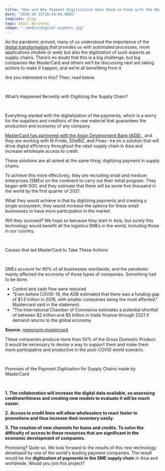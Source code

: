 ```yaml
---
title: "How and Why Payment Digitization Goes Hand-in-hand with the World's Supply Chains"
date: "2020-10-15T16:24:04.000Z"
template: blog
tags: Small Business
image: "./media/digital-payment.jpg"
---
```


As the pandemic arrived, many of us understood the importance of the <a target="_blank" href="https://cobuildlab.com/blog/what-is-digital-transformation-and-how-can-small-businesses-take-advantage-of-it-this-2020/">  digital transformation </a> that provides us with automated processes, more applications (mobile or web) but also the digitization of such aspects as supply chains.  There’s no doubt that this is a big challenge, but big companies like MasterCard and others we’ll be discussing next are taking actions to make it happen, and we’re all benefiting from it. 

Are you interested in this? Then, read below.

<Br>

<title-2>What’s Happened Recently with Digitizing the Supply Chain?</title-2>

<Br>

Everything started with the digitalization of the payments, which is a worry for the suppliers and creditors of the raw material that guarantees the production and economy of any company. 

<a target="_blank" href="https://newsroom.mastercard.com/asia-pacific/press-releases/mastercard-and-asian-development-bank-build-multi-stakeholder-alliance-to-digitalize-supply-chains-for-wholesalers-and-retailers/">  MasterCard has partnered with the Asian Development Bank (ADB) </a>, and they are working with N-Frnds, SGeBIZ, and Finas- tra on a solution that will drive digital efficiency throughout the retail supply chain in Asia and increase wholesale access to credit. 

These solutions are all aimed at the same thing: digitizing payment in supply chains. 

To achieve this more effectively, they are recruiting small and medium enterprises (SMEs) on the continent to carry out their initial program. They began with 500, and they estimate that there will be some five thousand in the world by the first quarter of 2021. 

What they would achieve is that by digitizing payments and creating a single ecosystem, they would increase the options for these small businesses to have more participation in the market. 

Will they succeed? We hope so because they start in Asia, but surely this technology would benefit all the logistics SMEs in the world, including those in our country. 

<Br>

<title-2>Causes that led MasterCard to Take These Actions</title-2>

<Br>

SMEs account for 90% of all businesses worldwide, and the pandemic mainly affected the economy of these types of companies. Something had to be done.

* Control and cash flow were reduced 
* "Even before COVID-19, the ADB estimated that there was a funding gap of $1.5 trillion in 2018, with smaller companies being the most affected," Mastercard said in the statement. 
* "The International Chamber of Commerce estimates a potential shortfall of between $2 trillion and $5 trillion in trade finance through 2021 if demand returns to the global economy.

**Source**: <a target="_blank" href="https://newsroom.mastercard.com/asia-pacific/press-releases/mastercard-and-asian-development-bank-build-multi-stakeholder-alliance-to-digitalize-supply-chains-for-wholesalers-and-retailers/">  newsroom.mastercard  </a>

These companies produce more than 50% of the Gross Domestic Product. It would be necessary to devise a way to support them and make them more participative and productive in the post-COVID world scenario.

<Br>

<title-2>Promises of the Payment Digitization for Supply Chains made by MasterCard</title-2>

<Br>

**1. The collaboration will increase the digital data available, so assessing creditworthiness and creating new models to evaluate it will be much easier.** 

**2. Access to credit lines will allow wholesalers to react faster to promotions and thus increase their inventory easily.**

**3. The creation of new channels for loans and credits. To solve the difficulty of access to these resources that are significant in the economic development of companies.**

Promising? Quite so. We look forward to the results of this new technology developed by one of the world's leading payment companies. The result would be the **digitization of payments in the SME supply chain** in Asia and worldwide. Would you join this project?

